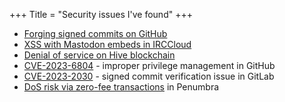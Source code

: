 +++
Title = "Security issues I've found"
+++

- [Forging signed commits on GitHub](https://iter.ca/post/gh-sig-pwn/) <!-- https://hackerone.com/reports/1958662 -->
- [XSS with Mastodon embeds in IRCCloud](https://hackerone.com/reports/1887917)
- [Denial of service on Hive blockchain](https://peakd.com/hf26/@smitop/hf26-security)
- [CVE-2023-6804](https://nvd.nist.gov/vuln/detail/CVE-2023-6804) - improper privilege management in GitHub
- [CVE-2023-2030](https://nvd.nist.gov/vuln/detail/CVE-2023-2030) - signed commit verification issue in GitLab
- [DoS risk via zero-fee transactions](https://forum.penumbra.zone/t/usdc-withdrawal-issues-and-proposed-fix/53/28#p-148-dos-risk-via-zero-fee-transactions-4) in Penumbra
